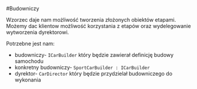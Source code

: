 ﻿#Budowniczy

Wzorzec daje nam możliwość tworzenia złożonych obiektów etapami. Możemy dac klientow możliwość korzystania z etapów oraz wydelegowanie wytworzenia dyrektorowi.


Potrzebne jest nam:
- budowniczy- ```ICarBuilder``` który będzie zawierał definicję budowy samochodu
- konkretny budowniczy- ```SportCarBuilder : ICarBuilder```  
- dyrektor- ```CarDirector``` który będzie przydzielał budowniczego do wykonania



